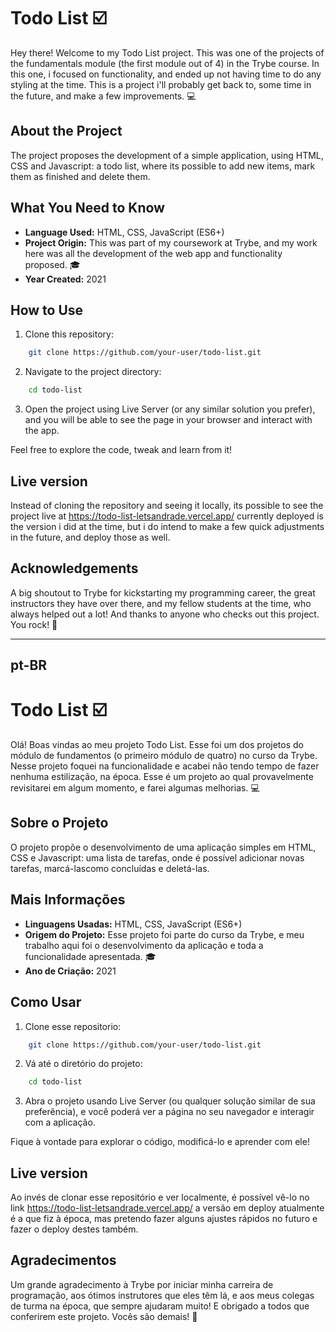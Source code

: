# Todo List ☑️

Hey there! Welcome to my Todo List project. This was one of the projects of the fundamentals module (the first module out of 4) in the Trybe course. In this one, i focused on functionality, and ended up not having time to do any styling at the time. This is a project i'll probably get back to, some time in the future, and make a few improvements. 💻

## About the Project

The project proposes the development of a simple application, using HTML, CSS and Javascript: a todo list, where its possible to add new items, mark them as finished and delete them.

## What You Need to Know

- **Language Used:** HTML, CSS, JavaScript (ES6+)
- **Project Origin:** This was part of my coursework at Trybe, and my work here was all the development of the web app and functionality proposed. 🎓
- **Year Created:** 2021

## How to Use

1. Clone this repository:

```sh
    git clone https://github.com/your-user/todo-list.git
```

2. Navigate to the project directory:

```sh
    cd todo-list
```

3. Open the project using Live Server (or any similar solution you prefer), and you will be able to see the page in your browser and interact with the app.

Feel free to explore the code, tweak and learn from it!

## Live version

Instead of cloning the repository and seeing it locally, its possible to see the project live at https://todo-list-letsandrade.vercel.app/
currently deployed is the version i did at the time, but i do intend to make a few quick adjustments in the future, and deploy those as well.

## Acknowledgements

A big shoutout to Trybe for kickstarting my programming career, the great instructors they have over there, and my fellow students at the time, who always helped out a lot! And thanks to anyone who checks out this project. You rock! 🤘

---

## pt-BR

# Todo List ☑️

Olá! Boas vindas ao meu projeto Todo List. Esse foi um dos projetos do módulo de fundamentos (o primeiro módulo de quatro) no curso da Trybe. Nesse projeto foquei na funcionalidade e acabei não tendo tempo de fazer nenhuma estilização, na época. Esse é um projeto ao qual provavelmente revisitarei em algum momento, e farei algumas melhorias. 💻

## Sobre o Projeto

O projeto propõe o desenvolvimento de uma aplicação simples em HTML, CSS e Javascript: uma lista de tarefas, onde é possível adicionar novas tarefas, marcá-lascomo concluídas e deletá-las.

## Mais Informações

- **Linguagens Usadas:** HTML, CSS, JavaScript (ES6+)
- **Origem do Projeto:** Esse projeto foi parte do curso da Trybe, e meu trabalho aqui foi o desenvolvimento da aplicação e toda a funcionalidade apresentada. 🎓
- **Ano de Criação:** 2021

## Como Usar

1. Clone esse repositorio:

```sh
    git clone https://github.com/your-user/todo-list.git
```

2. Vá até o diretório do projeto:

```sh
    cd todo-list
```

3. Abra o projeto usando Live Server (ou qualquer solução similar de sua preferência), e você poderá ver a página no seu navegador e interagir com a aplicação.

Fique à vontade para explorar o código, modificá-lo e aprender com ele!

## Live version

Ao invés de clonar esse repositório e ver localmente, é possível vê-lo no link https://todo-list-letsandrade.vercel.app/
a versão em deploy atualmente é a que fiz à época, mas pretendo fazer alguns ajustes rápidos no futuro e fazer o deploy destes também.

## Agradecimentos

Um grande agradecimento à Trybe por iniciar minha carreira de programação, aos ótimos instrutores que eles têm lá, e aos meus colegas de turma na época, que sempre ajudaram muito! E obrigado a todos que conferirem este projeto. Vocês são demais! 🤘

